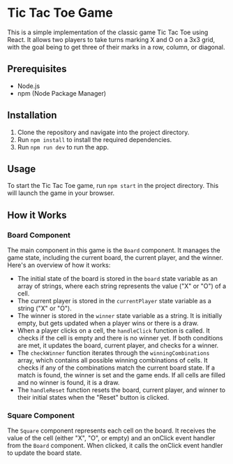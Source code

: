 # Tic Tac Toe Game

This is a simple implementation of the classic game Tic Tac Toe using React. It allows two players to take turns marking X and O on a 3x3 grid, with the goal being to get three of their marks in a row, column, or diagonal.

## Prerequisites

- Node.js
- npm (Node Package Manager)

## Installation

1. Clone the repository and navigate into the project directory.
2. Run `npm install` to install the required dependencies.
3. Run `npm run dev` to run the app.
   
## Usage

To start the Tic Tac Toe game, run `npm start` in the project directory. This will launch the game in your browser.

## How it Works

### Board Component

The main component in this game is the `Board` component. It manages the game state, including the current board, the current player, and the winner. Here's an overview of how it works:

- The initial state of the board is stored in the `board` state variable as an array of strings, where each string represents the value ("X" or "O") of a cell.
- The current player is stored in the `currentPlayer` state variable as a string ("X" or "O").
- The winner is stored in the `winner` state variable as a string. It is initially empty, but gets updated when a player wins or there is a draw.
- When a player clicks on a cell, the `handleClick` function is called. It checks if the cell is empty and there is no winner yet. If both conditions are met, it updates the board, current player, and checks for a winner.
- The `checkWinner` function iterates through the `winningCombinations` array, which contains all possible winning combinations of cells. It checks if any of the combinations match the current board state. If a match is found, the winner is set and the game ends. If all cells are filled and no winner is found, it is a draw.
- The `handleReset` function resets the board, current player, and winner to their initial states when the "Reset" button is clicked.

### Square Component

The `Square` component represents each cell on the board. It receives the value of the cell (either "X", "O", or empty) and an onClick event handler from the `Board` component. When clicked, it calls the onClick event handler to update the board state.

